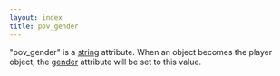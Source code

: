 ```yaml
---
layout: index
title: pov_gender
---
```


"pov\_gender" is a [string](../types/string.html) attribute. When an object becomes the player object, the [gender](gender.html) attribute will be set to this value.
